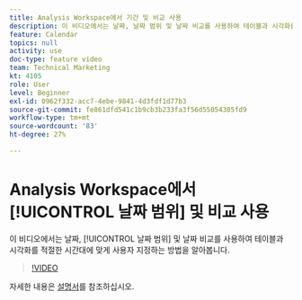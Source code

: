 ```yaml
---
title: Analysis Workspace에서 기간 및 비교 사용
description: 이 비디오에서는 날짜, 날짜 범위 및 날짜 비교를 사용하여 테이블과 시각화를 적절한 시간대에 맞게 사용자 지정하는 방법을 살펴봅니다.
feature: Calendar
topics: null
activity: use
doc-type: feature video
team: Technical Marketing
kt: 4105
role: User
level: Beginner
exl-id: 0962f332-acc7-4ebe-9841-4d3fdf1d77b3
source-git-commit: fe861dfd541c1b9cb3b233fa3f56d55054305fd9
workflow-type: tm+mt
source-wordcount: '83'
ht-degree: 27%

---
```


# Analysis Workspace에서 [!UICONTROL 날짜 범위] 및 비교 사용

이 비디오에서는 날짜, [!UICONTROL 날짜 범위] 및 날짜 비교를 사용하여 테이블과 시각화를 적절한 시간대에 맞게 사용자 지정하는 방법을 알아봅니다.

>[!VIDEO](https://video.tv.adobe.com/v/30753/?quality=12)

자세한 내용은 [설명서](https://experienceleague.adobe.com/docs/analytics/analyze/analysis-workspace/components/calendar-date-ranges/calendar.html?lang=ko-KR)를 참조하십시오.
